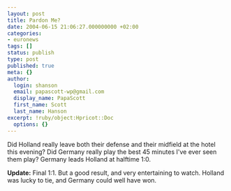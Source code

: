 ```yaml
---
layout: post
title: Pardon Me?
date: 2004-06-15 21:06:27.000000000 +02:00
categories:
- euronews
tags: []
status: publish
type: post
published: true
meta: {}
author:
  login: shanson
  email: papascott-wp@gmail.com
  display_name: PapaScott
  first_name: Scott
  last_name: Hanson
excerpt: !ruby/object:Hpricot::Doc
  options: {}
---
```

<p>Did Holland really leave both their defense and their midfield at the hotel this evening? Did Germany really play the best 45 minutes I've ever seen them play? Germany leads Holland at halftime 1:0.</p>
<p><strong>Update:</strong> Final 1:1. But a good result, and very entertaining to watch. Holland was lucky to tie, and Germany could well have won.</p>
